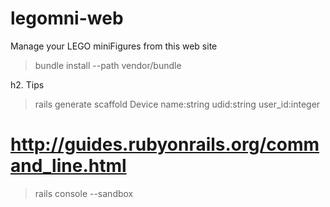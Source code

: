 legomni-web
===========

Manage your LEGO miniFigures from this web site


> bundle install --path vendor/bundle


h2. Tips

> rails generate scaffold Device name:string udid:string user_id:integer

# http://guides.rubyonrails.org/command_line.html
> rails console --sandbox
